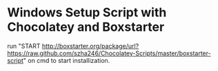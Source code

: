 Windows Setup Script with Chocolatey and Boxstarter
==================


run "START http://boxstarter.org/package/url?https://raw.github.com/szha246/Chocolatey-Scripts/master/boxstarter-script" on cmd to start installization.
